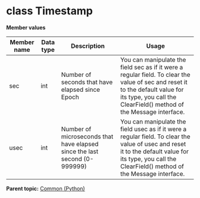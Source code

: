 # class Timestamp

 **Member values** 

|Member name|Data type|Description|Usage|
|-----------|---------|-----------|-----|
|sec|int|Number of seconds that have elapsed since Epoch|You can manipulate the field sec as if it were a regular field. To clear the value of sec and reset it to the default value for its type, you call the ClearField\(\) method of the Message interface.|
|usec|int|Number of microseconds that have elapsed since the last second \(0-999999\)|You can manipulate the field usec as if it were a regular field. To clear the value of usec and reset it to the default value for its type, you call the ClearField\(\) method of the Message interface.|

**Parent topic:** [Common \(Python\)](../../summary_pages/Common.md)

